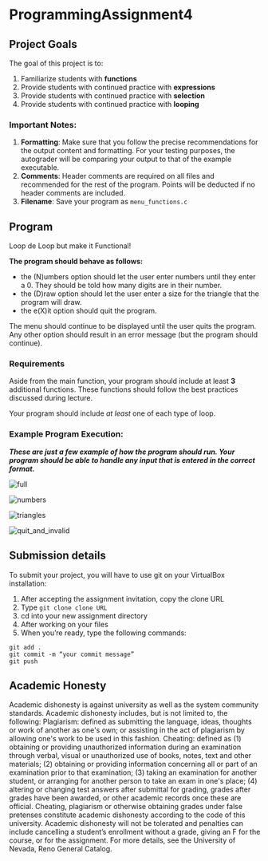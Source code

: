 # ProgrammingAssignment4

## Project Goals
The goal of this project is to:
1.	Familiarize students with **functions**
2.  Provide students with continued practice with **expressions**
3.  Provide students with continued practice with **selection**
4.  Provide students with continued practice with **looping**
### Important Notes:
1.	**Formatting**: Make sure that you follow the precise recommendations for the output content and formatting. For your testing purposes, the autograder will be comparing your output to that of the example executable.
2.	**Comments**: Header comments are required on all files and recommended for the rest of the program. Points will be deducted if no header comments are included.
3.	**Filename**: Save your program as ```menu_functions.c```

## Program
Loop de Loop but make it Functional!  

**The program should behave as follows:**  
- the (N)umbers option should let the user enter numbers until they enter a 0. They should be told how many digits are in their number.
- the (D)raw option should let the user enter a size for the triangle that the program will draw.
- the e(X)it option should quit the program.

The menu should continue to be displayed until the user quits the program. Any other option should result in an error message (but the program should continue).

### Requirements
Aside from the main function, your program should include at least **3** additional functions. These functions should follow the best practices discussed during lecture. 

Your program should include *at least* one of each type of loop.  

### Example Program Execution:
***These are just a few example of how the program should run. Your program should be able to handle any input that is entered in the correct format.***  

![full](https://user-images.githubusercontent.com/2504089/220206727-df1ab06b-3479-4186-b64d-63d43f6a40b8.png)

![numbers](https://user-images.githubusercontent.com/2504089/220206763-637d88bc-b6ae-4bc1-b36d-f9e00fb1f91e.png)

![triangles](https://user-images.githubusercontent.com/2504089/220206771-8a5f7267-1b2a-4da1-9c27-fc5fd7cbfb9e.png)

![quit_and_invalid](https://user-images.githubusercontent.com/2504089/220206788-97d60a3b-c8f9-4160-ada6-c99a5a94b8f4.png)

## Submission details
To submit your project, you will have to use git on your VirtualBox installation:
1.	After accepting the assignment invitation, copy the clone URL
2.	Type 
```git clone clone URL```
3.	cd into your new assignment directory
4.	After working on your files
5.	When you’re ready, type the following commands: 
```
git add .
git commit -m “your commit message”
git push
```
## Academic Honesty
Academic dishonesty is against university as well as the system community standards. Academic dishonesty includes, but is not limited to, the following:
Plagiarism: defined as submitting the language, ideas, thoughts or work of another as one's own; or assisting in the act of plagiarism by allowing one's work to be used in this fashion.
Cheating: defined as (1) obtaining or providing unauthorized information during an examination through verbal, visual or unauthorized use of books, notes, text and other materials; (2) obtaining or providing information concerning all or part of an examination prior to that examination; (3) taking an examination for another student, or arranging for another person to take an exam in one's place; (4) altering or changing test answers after submittal for grading, grades after grades have been awarded, or other academic records once these are official.
Cheating, plagiarism or otherwise obtaining grades under false pretenses constitute academic dishonesty according to the code of this university. Academic dishonesty will not be tolerated and penalties can include cancelling a student’s enrollment without a grade, giving an F for the course, or for the assignment. For more details, see the University of Nevada, Reno General Catalog.
